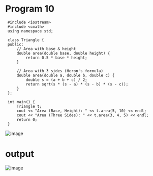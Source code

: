 # Program 10
     #include <iostream>
     #include <cmath>
     using namespace std;

     class Triangle {
     public:
         // Area with base & height
         double area(double base, double height) {
             return 0.5 * base * height;
         }

         // Area with 3 sides (Heron's formula)
         double area(double a, double b, double c) {
             double s = (a + b + c) / 2;
             return sqrt(s * (s - a) * (s - b) * (s - c));
         }
     };

     int main() {
         Triangle t;
         cout << "Area (Base, Height): " << t.area(5, 10) << endl;
         cout << "Area (Three Sides): " << t.area(3, 4, 5) << endl;
         return 0;
     }


![image](https://github.com/user-attachments/assets/6515cd03-5504-4791-bfdd-ba2c7fcd0098)
# output
![image](https://github.com/user-attachments/assets/858d2d1a-c83e-4305-ac10-ca436d18700a)



